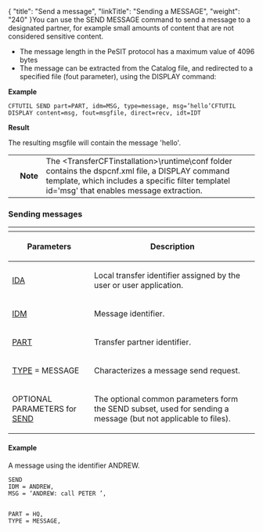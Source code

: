 {
    "title": "Send  a message",
    "linkTitle": "Sending a MESSAGE",
    "weight": "240"
}You can use the SEND MESSAGE command to send a message to a designated partner, for example small amounts of content that are not considered sensitive content.

-   The message length in the PeSIT protocol has a maximum value of 4096 bytes
-   The message can be extracted from the Catalog file, and redirected to a specified file (fout parameter), using the DISPLAY command:

**Example**


    CFTUTIL SEND part=PART, idm=MSG, type=message, msg=’hello’CFTUTIL DISPLAY content=msg, fout=msgfile, direct=recv, idt=IDT

**Result**

The resulting msgfile will contain the message 'hello'.

<table>
   <tbody>
      <tr>
         <td>         </td>
         <td><span><strong>Note</strong></span>         </td>
         <td>The <span class="code">&lt;TransferCFTinstallation&gt;\runtime\conf</span> folder contains the <span class="code">dspcnf.xml</span> file, a DISPLAY command template, which includes a specific filter <span class="code">templatel id='msg'</span> that enables message extraction.         </td>
      </tr>
   </tbody>
</table>

### Sending messages

<table>
   <th>
      <tr>
<th><p>Parameters</p>         </th>
<th><p>Description</p>         </th>
      </tr>
   </thead>
   <tbody>
      <tr>
         <td><p><a href="../../../c_intro_userinterfaces/command_summary/parameter_intro/ida">IDA</a> </p>         </td>
         <td><p>Local transfer identifier assigned by the user or user application.</p>         </td>
      </tr>
      <tr>
         <td><p><a href="../../../c_intro_userinterfaces/command_summary/parameter_intro/idm">IDM</a> </p>         </td>
         <td><p>Message identifier.</p>         </td>
      </tr>
      <tr>
         <td><p><a href="../../../c_intro_userinterfaces/command_summary/parameter_intro/part">PART</a> </p>         </td>
         <td><p>Transfer partner identifier.</p>         </td>
      </tr>
      <tr>
         <td><p><a href="../../../c_intro_userinterfaces/command_summary/parameter_intro/type">TYPE</a> =
MESSAGE</p>         </td>
         <td><p>Characterizes a message send request.</p>         </td>
      </tr>
      <tr>
         <td><p>OPTIONAL PARAMETERS
for <a href="../send_command_basics">SEND</a></p>         </td>
         <td><p>The optional common parameters form the SEND subset, used for sending a message (but not applicable to files).</p>         </td>
      </tr>
   </tbody>
</table>

#### Example

A message using the identifier ANDREW.


    SEND
    IDM = ANDREW,
    MSG = ‘ANDREW: call PETER ’,


    PART = HQ,
    TYPE = MESSAGE,

